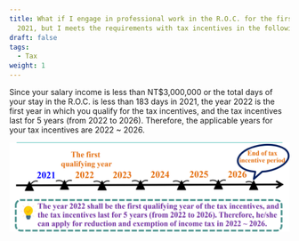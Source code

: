 ```yaml
---
title: What if I engage in professional work in the R.O.C. for the first time in
  2021, but I meets the requirements with tax incentives in the following years?
draft: false
tags:
  - Tax
weight: 1
---
```

Since your salary income is less than NT$3,000,000 or the total days of your stay in the R.O.C. is less than 183 days in 2021, the year 2022 is the first year in which you qualify for the tax incentives, and the tax incentives last for 5 years (from 2022 to 2026). Therefore, the applicable years for your tax incentives are 2022 ~ 2026.

![Tax Incentives Example](/cms-uploads/tax-incentives-example.png)